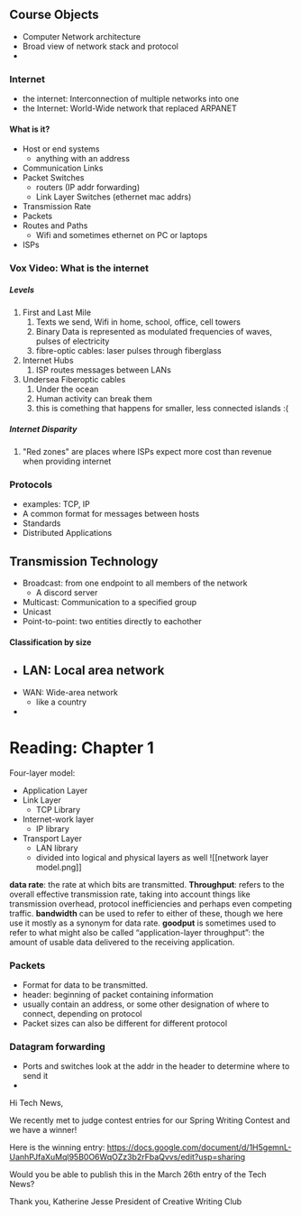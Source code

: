
## Course Objects
- Computer Network architecture
- Broad view of network stack and protocol
- 

### Internet
- the internet: Interconnection of multiple networks into one
- the Internet: World-Wide network that replaced ARPANET
#### What is it?
- Host or end systems
	- anything with an address
- Communication Links
- Packet Switches
	- routers (IP addr forwarding)
	- Link Layer Switches (ethernet mac addrs)
- Transmission Rate
- Packets
- Routes and Paths
	- Wifi and sometimes ethernet on PC or laptops
- ISPs
### Vox Video: What is the internet
##### Levels
1. First and Last Mile
	1. Texts we send, Wifi in home, school, office, cell towers
	2. Binary Data is represented as modulated frequencies of waves, pulses of electricity
	3. fibre-optic cables: laser pulses through fiberglass
2. Internet Hubs
	1. ISP routes messages between LANs
3.  Undersea Fiberoptic cables
	1. Under the ocean
	2. Human activity can break them
	3. this is comething that happens for smaller, less connected islands :(

##### Internet Disparity
1. "Red zones" are places where ISPs expect more cost than revenue when providing internet
### Protocols
- examples: TCP, IP
- A common format for messages between hosts
- Standards
- Distributed Applications

## Transmission Technology
- Broadcast: from one endpoint to all members of the network
	- A discord server
- Multicast: Communication to a specified group
- Unicast
- Point-to-point: two entities directly to eachother

#### Classification by size
- LAN: Local area network
	- 
- WAN: Wide-area network
	- like a country
- 

# Reading: Chapter 1

Four-layer model: 
-  Application Layer
- Link Layer
	- TCP Library
- Internet-work layer
	- IP library
- Transport Layer
	-  LAN library
	- divided into logical and physical layers as well
![[network layer model.png]]


**data rate**: the rate at which bits are transmitted.
**Throughput**: refers to the overall effective transmission rate, taking into account things like transmission overhead, protocol inefficiencies and perhaps even competing traffic.
**bandwidth** can be used to refer to either of these, though we here use it mostly as a synonym for data rate.
**goodput** is sometimes used to refer to what might also be called “application-layer throughput”: the amount of usable data delivered to the receiving application.

### Packets
- Format for data to be transmitted.
- header: beginning of packet containing information
- usually contain an address, or some other designation of where to connect, depending on protocol
- Packet sizes can also be different for different protocol

### Datagram forwarding
- Ports and switches look at the addr in the header to determine where to send it
- 


Hi Tech News,

We recently met to judge contest entries for our Spring Writing Contest and we have a winner!

Here is the winning entry: https://docs.google.com/document/d/1H5gemnL-UanhPJfaXuMql95B0O6WqOZz3b2rFbaQvvs/edit?usp=sharing

Would you be able to publish this in the March 26th entry of the Tech News?

Thank you,
Katherine Jesse
President of Creative Writing Club